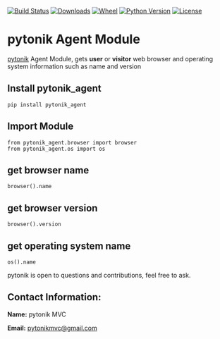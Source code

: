 [![Build Status](https://img.shields.io/pypi/v/pytonik_agent)](https://pypi.python.org/pypi/pytonik_agent)
[![Downloads](https://img.shields.io/pypi/dm/pytonik_agent)](https://pypi.python.org/pypi/pytonik_agent/)
[![Wheel](https://img.shields.io/pypi/wheel/pytonik_agent.svg)](https://pypi.python.org/pypi/pytonik_agent)
[![Python Version](https://img.shields.io/pypi/pyversions/pytonik_agent)](https://pypi.python.org/pypi/pytonik_agent)
[![License](https://img.shields.io/pypi/l/pytonik_agent)](https://pypi.python.org/pypi/pytonik_agent)

# pytonik Agent Module
[pytonik](https://pypi.python.org/pypi/pytonik) Agent Module, gets **user** or **visitor** web browser and operating system information such as name and version

## Install pytonik_agent
```
pip install pytonik_agent

```

## Import Module
```
from pytonik_agent.browser import browser
from pytonik_agent.os import os
```
## get browser name

```
browser().name
```
## get browser version

```
browser().version
```
## get operating system name

```
os().name
```

pytonik is open to questions and contributions, feel free to ask.

## Contact Information:

**Name:**  pytonik MVC

**Email:** pytonikmvc@gmail.com
